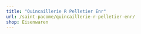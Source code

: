 ```yaml
---
title: "Quincaillerie R Pelletier Enr"
url: /saint-pacome/quincaillerie-r-pelletier-enr/
shop: Eisenwaren
---
```

